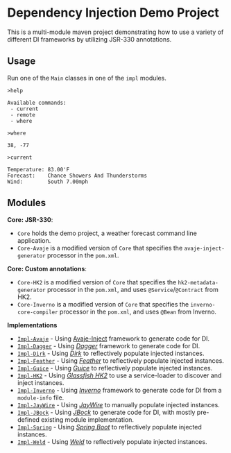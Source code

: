# Dependency Injection Demo Project

This is a multi-module maven project demonstrating how to use a variety of different DI frameworks by utilizing JSR-330 annotations.

## Usage

Run one of the `Main` classes in one of the `impl` modules.

```
>help

Available commands:
 - current
 - remote
 - where

>where

38, -77

>current

Temperature: 83.00'F
Forecast:    Chance Showers And Thunderstorms
Wind:        South 7.00mph
```

## Modules

**Core: JSR-330**:

- `Core` holds the demo project, a weather forecast command line application.
- `Core-Avaje` is a modified version of `Core` that specifies the `avaje-inject-generator` processor in the `pom.xml`.

**Core: Custom annotations**:

- `Core-HK2` is a modified version of `Core` that specifies the `hk2-metadata-generator` processor in the `pom.xml`, and uses `@Service`/`@Contract` from HK2.
- `Core-Inverno` is a modified version of `Core` that specifies the `inverno-core-compiler` processor in the `pom.xml`, and uses `@Bean` from Inverno.

**Implementations**

- [`Impl-Avaje`](impl-avaje) - Using [Avaje-Inject](https://github.com/avaje/avaje-inject) framework to generate code for DI.
- [`Impl-Dagger`](impl-dagger) - Using _[Dagger](https://github.com/google/dagger)_ framework to generate code for DI.
- [`Impl-Dirk`](impl-dirk) - Using _[Dirk](https://github.com/hjohn/Dirk)_ to reflectively populate injected instances.
- [`Impl-Feather`](impl-feather) - Using _[Feather](https://github.com/zsoltherpai/feather)_ to reflectively populate injected instances.
- [`Impl-Guice`](impl-guice) - Using _[Guice](https://github.com/google/guice)_ to reflectively populate injected instances.
- [`Impl-HK2`](impl-hk2) - Using _[Glassfish HK2](https://github.com/eclipse-ee4j/glassfish-hk2)_ to use a service-loader to discover and inject instances.
- [`Impl-Inverno`](impl-inverno) - Using _[Inverno](https://github.com/inverno-io/inverno-core)_ framework to generate code for DI from a `module-info` file.
- [`Impl-JayWire`](impl-jaywire) - Using _[JayWire](https://github.com/vanillasource/jaywire)_ to manually populate injected instances.
- [`Impl-JBock`](impl-jbock) - Using _[JBock](https://github.com/jbock-java/simple-component)_ to generate code for DI, with mostly pre-defined existing module implementation.
- [`Impl-Spring`](impl-spring) - Using _[Spring Boot](https://spring.io/projects/spring-boot/)_ to reflectively populate injected instances.
- [`Impl-Weld`](impl-weld) - Using _[Weld](https://weld.cdi-spec.org/)_ to reflectively populate injected instances.